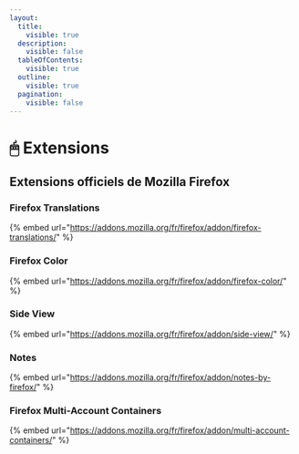 ```yaml
---
layout:
  title:
    visible: true
  description:
    visible: false
  tableOfContents:
    visible: true
  outline:
    visible: true
  pagination:
    visible: false
---
```


# 🖱 Extensions

## Extensions officiels de Mozilla Firefox

### Firefox Translations

{% embed url="https://addons.mozilla.org/fr/firefox/addon/firefox-translations/" %}

### Firefox Color

{% embed url="https://addons.mozilla.org/fr/firefox/addon/firefox-color/" %}

### Side View

{% embed url="https://addons.mozilla.org/fr/firefox/addon/side-view/" %}

### Notes

{% embed url="https://addons.mozilla.org/fr/firefox/addon/notes-by-firefox/" %}

### Firefox Multi-Account Containers

{% embed url="https://addons.mozilla.org/fr/firefox/addon/multi-account-containers/" %}
